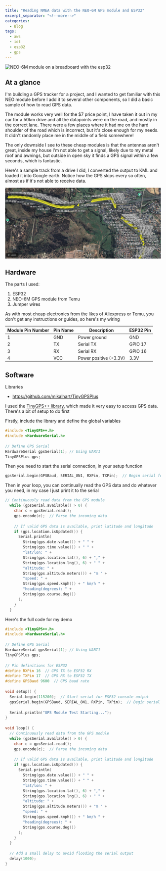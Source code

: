 ```yaml
---
title: "Reading NMEA data with the NEO-6M GPS module and ESP32"
excerpt_separator: "<!--more-->"
categories:
  - Blog
tags:
  - aws
  - iot
  - esp32
  - gps
---
```


![NEO-6M module on a breadboard with the esp32](/assets/post_images/2024/gps/gpsbreadboard.jpg)

## At a glance
I'm building a GPS tracker for a project, and I wanted to get familiar with this NEO module before I add it to several other components, so I did a basic sample of how to read GPS data.

The module works very well for the $7 price point, I have taken it out in my car for a 50km drive and all the datapoints were on the road, and mostly in the correct lane. There were a few places where it had me on the hard shoulder of the road which is incorrect, but it's close enough for my needs. It didn't randomly place me in the middle of a field somewhere!

The only downside I see to these cheap modules is that the antennas aren't great, inside my house I'm not able to get a signal, likely due to my metal roof and awnings, but outside in open sky it finds a GPS signal within a few seconds, which is fantastic.

Here's a sample track from a drive I did, I converted the output to KML and loaded it into Google earth. Notice how the GPS skips every so often, almost as if it's not able to receive data.

![Google Earth KML displaying GPS points from a test drive](/assets/post_images/2024/gps/googleearthkml.png)

## Hardware
The parts I used:
1. ESP32
2. NEO-6M GPS module from Temu
3. Jumper wires

As with most cheap electronics from the likes of Aliexpress or Temu, you don't get any instructions or guides, so here's my wiring


| Module Pin Number | Pin Name | Description            | ESP32 Pin |
|-------------------|----------|------------------------|-----------|
| 1                 | GND      | Power ground           | GND       |
| 2                 | TX       | Serial TX              | GPIO 17   |
| 3                 | RX       | Serial RX              | GPIO 16   |
| 4                 | VCC      | Power positive (+3.3V) | 3.3V      |



## Software
Libraries
* https://github.com/mikalhart/TinyGPSPlus

I used the [TinyGPS++ library](http://arduiniana.org/libraries/tinygpsplus/), which made it very easy to access GPS data. There's a bit of setup to do first

Firstly, include the library and define the global variables
```c
#include <TinyGPS++.h>
#include <HardwareSerial.h>

// Define GPS Serial
HardwareSerial gpsSerial(1); // Using UART1
TinyGPSPlus gps;

```

Then you need to start the serial connection, in your setup function
```cpp
gpsSerial.begin(GPSBaud, SERIAL_8N1, RXPin, TXPin);  // Begin serial for GPS
```

Then in your loop, you can continually read the GPS data and do whatever you need, in my case I just print it to the serial
```cpp
// Continuously read data from the GPS module
  while (gpsSerial.available() > 0) {
    char c = gpsSerial.read();
    gps.encode(c);  // Parse the incoming data

    // If valid GPS data is available, print latitude and longitude
    if (gps.location.isUpdated()) {
      Serial.println(
        String(gps.date.value()) + " " +
        String(gps.time.value()) + " " +
        "lat/lon: " + 
        String(gps.location.lat(), 6) + "," + 
        String(gps.location.lng(), 6) + " " +
        "altitude: " + 
        String(gps.altitude.meters()) + "m " + 
        "speed: " + 
        String(gps.speed.kmph()) + " km/h " + 
        "heading(degrees): " + 
        String(gps.course.deg())
      );
    }
  }
```

Here's the full code for my demo

```cpp
#include <TinyGPS++.h>
#include <HardwareSerial.h>

// Define GPS Serial
HardwareSerial gpsSerial(1); // Using UART1
TinyGPSPlus gps;

// Pin definitions for ESP32
#define RXPin 16  // GPS TX to ESP32 RX
#define TXPin 17  // GPS RX to ESP32 TX
#define GPSBaud 9600  // GPS baud rate

void setup() {
  Serial.begin(115200);  // Start serial for ESP32 console output
  gpsSerial.begin(GPSBaud, SERIAL_8N1, RXPin, TXPin);  // Begin serial for GPS
  
  Serial.println("GPS Module Test Starting...");
}

void loop() {
  // Continuously read data from the GPS module
  while (gpsSerial.available() > 0) {
    char c = gpsSerial.read();
    gps.encode(c);  // Parse the incoming data

    // If valid GPS data is available, print latitude and longitude
    if (gps.location.isUpdated()) {
      Serial.println(
        String(gps.date.value()) + " " +
        String(gps.time.value()) + " " +
        "lat/lon: " + 
        String(gps.location.lat(), 6) + "," + 
        String(gps.location.lng(), 6) + " " +
        "altitude: " + 
        String(gps.altitude.meters()) + "m " + 
        "speed: " + 
        String(gps.speed.kmph()) + " km/h " + 
        "heading(degrees): " + 
        String(gps.course.deg())
      );
    }
  }
  
  // Add a small delay to avoid flooding the serial output
  delay(1000);
}

```
